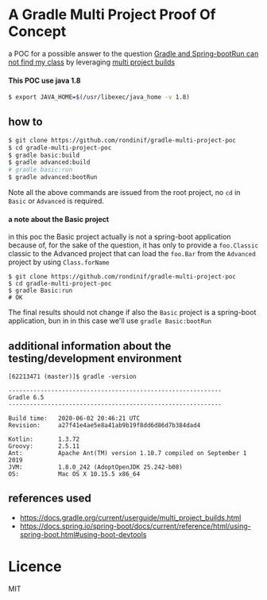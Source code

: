 # A Gradle Multi Project Proof Of Concept
a POC for a possible answer to the question [Gradle and Spring-bootRun can not find my class](https://stackoverflow.com/questions/62213471/gradle-and-spring-bootrun-can-not-find-my-class)
by leveraging [multi project builds](https://docs.gradle.org/current/userguide/multi_project_builds.html)

#### This POC use java 1.8 
``` zsh 
$ export JAVA_HOME=$(/usr/libexec/java_home -v 1.8)
```
## how to 
``` zsh
$ git clone https://github.com/rondinif/gradle-multi-project-poc
$ cd gradle-multi-project-poc
$ gradle basic:build
$ gradle advanced:build
# gradle basic:run
$ gradle advanced:bootRun
```
Note all the above commands are issued from the root project, no `cd` in `Basic` or `Advanced` is required.   

#### a note about the Basic project
in this poc the Basic project actually is not a spring-boot application because of, 
for the sake of the question, it has only to provide a `foo.Classic` classic to the Advanced project that can load the `foo.Bar` from the `Advanced` project by using `Class.forName` 
```
$ git clone https://github.com/rondinif/gradle-multi-project-poc
$ cd gradle-multi-project-poc
$ gradle Basic:run
# OK
```

The final results should not change if also the `Basic` project is a spring-boot application,
bun in in this case we'll use `gradle Basic:bootRun`


## additional information about the testing/development environment
```
[62213471 (master)]$ gradle -version

------------------------------------------------------------
Gradle 6.5
------------------------------------------------------------

Build time:   2020-06-02 20:46:21 UTC
Revision:     a27f41e4ae5e8a41ab9b19f8dd6d86d7b384dad4

Kotlin:       1.3.72
Groovy:       2.5.11
Ant:          Apache Ant(TM) version 1.10.7 compiled on September 1 2019
JVM:          1.8.0_242 (AdoptOpenJDK 25.242-b08)
OS:           Mac OS X 10.15.5 x86_64
```

## references used
- https://docs.gradle.org/current/userguide/multi_project_builds.html
- https://docs.spring.io/spring-boot/docs/current/reference/html/using-spring-boot.html#using-boot-devtools

# Licence
MIT